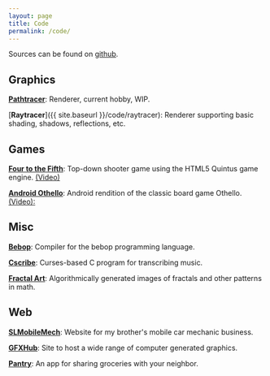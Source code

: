 ```yaml
---
layout: page
title: Code
permalink: /code/
---
```


Sources can be found on [github](https://github.com/cmlaverdiere?tab=repositories).

## Graphics

[**Pathtracer**](https://github.com/cmlaverdiere/pathtracer): Renderer, current hobby, WIP.

[**Raytracer**]({{ site.baseurl }}/code/raytracer): Renderer supporting basic shading, shadows, reflections, etc.

## Games

[**Four to the Fifth**](http://userpages.umbc.edu/~chlaver1/Four-to-the-Fifth/game.html): Top-down shooter game using the HTML5 Quintus game engine. [(Video)](https://www.youtube.com/watch?v=6s_N5K5lEe0)

[**Android Othello**](https://www.youtube.com/watch?v=cgYr_8iPR-I&feature=youtu.be): Android rendition of the classic board game Othello. [(Video):](https://www.youtube.com/watch?v=cgYr_8iPR-I&feature=youtu.be)

## Misc

[**Bebop**](https://github.com/cmlaverdiere/bebop): Compiler for the bebop programming language.

[**Cscribe**](https://github.com/cmlaverdiere/cscribe): Curses-based C program for transcribing music.

[**Fractal Art**](https://github.com/cmlaverdiere/Fractals): Algorithmically generated images of fractals and other patterns in math.

## Web

[**SLMobileMech**](http://slmm.herokuapp.com/): Website for my brother's mobile car mechanic business.

[**GFXHub**](http://gfxhub.herokuapp.com): Site to host a wide range of computer generated graphics.

[**Pantry**](https://app-pantry.herokuapp.com/): An app for sharing groceries with your neighbor.
